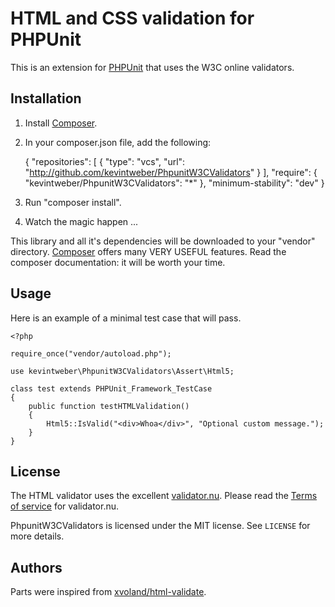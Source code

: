 # HTML and CSS validation for PHPUnit

This is an extension for [PHPUnit][phpunit] that uses the W3C online validators.

## Installation

1) Install [Composer][composer].

2) In your composer.json file, add the following:

    {
        "repositories": [
            {
			    "type": "vcs",
                "url": "http://github.com/kevintweber/PhpunitW3CValidators"
            }
        ],
        "require": {
            "kevintweber/PhpunitW3CValidators": "*"
        },
	    "minimum-stability": "dev"
    }

3) Run "composer install".

4) Watch the magic happen ...

This library and all it's dependencies will be downloaded to your "vendor" directory.  [Composer][composer] offers many VERY USEFUL features.  Read the composer documentation: it will be worth your time.

## Usage

Here is an example of a minimal test case that will pass.

    <?php

    require_once("vendor/autoload.php");

    use kevintweber\PhpunitW3CValidators\Assert\Html5;

    class test extends PHPUnit_Framework_TestCase
    {
	    public function testHTMLValidation()
	    {
		    Html5::IsValid("<div>Whoa</div>", "Optional custom message.");
	    }
    }

## License
The HTML validator uses the excellent [validator.nu].  Please read the [Terms of service][validator.nu/tos] for validator.nu.

PhpunitW3CValidators is licensed under the MIT license.  See `LICENSE` for more details.

## Authors
Parts were inspired from [xvoland/html-validate].

[composer]: http://getcomposer.org/
[phpunit]: https://github.com/sebastianbergmann/phpunit
[validator.nu]: http://validator.nu
[validator.nu/presets]: http://about.validator.nu/#presets
[validator.nu/tos]: http://about.validator.nu/#tos
[xvoland/html-validate]: https://github.com/xvoland/html-validate
